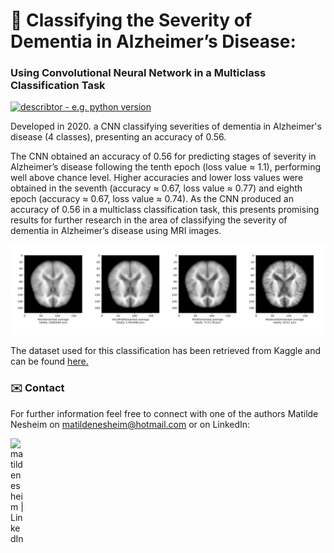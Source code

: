 # 🧠 Classifying the Severity of Dementia in Alzheimer’s Disease:
### Using Convolutional Neural Network in a Multiclass Classification Task
[![describtor - e.g. python version](https://img.shields.io/badge/Python%20Version->=3.6-blue)](www.desired_reference.com)

Developed in 2020.
a CNN classifying severities of dementia in Alzheimer's disease (4 classes), presenting an accuracy of 0.56.

The CNN obtained an accuracy of 0.56 for predicting stages of severity in Alzheimer’s disease following the tenth epoch (loss value ≈ 1.1), performing well above chance level. Higher accuracies and lower loss values were obtained in the seventh (accuracy ≈ 0.67, loss value ≈ 0.77) and eighth epoch (accuracy ≈ 0.67, loss value ≈ 0.74).
As the CNN produced an accuracy of 0.56 in a multiclass classification task, this presents promising results for further research in the area of classifying the severity of dementia in Alzheimer’s disease using MRI images.

<div align="center"><img src="img/dementia.png"/></div>
 
The dataset used for this classification has been retrieved from Kaggle and can be found [here.](https://www.kaggle.com/tourist55/alzheimers-dataset-4-class-of-images)

### ✉️ Contact
For further information feel free to connect with one of the authors Matilde Nesheim on [matildenesheim@hotmail.com](mailto:matildenesheim@hotmail.com?subject=[GitHub]%20Dementia-CNN) or on LinkedIn:

[<img align="left" alt="matildenesheim | LinkedIn" width="22px" src="https://raw.githubusercontent.com/rahuldkjain/github-profile-readme-generator/master/src/images/icons/Social/linked-in-alt.svg" />][linkedin]

<br />

</details>

[linkedin]: https://www.linkedin.com/in/matildenesheim
